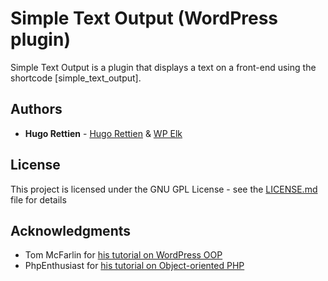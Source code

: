 # Simple Text Output (WordPress plugin)

Simple Text Output is a plugin that displays a text on a front-end using the shortcode [simple_text_output].


## Authors

* **Hugo Rettien** - [Hugo Rettien](https://www.hugorettien.com) & [WP Elk](https://www.wpelk.com)

## License

This project is licensed under the GNU GPL License - see the [LICENSE.md](LICENSE.md) file for details

## Acknowledgments

* Tom McFarlin for [his tutorial on WordPress OOP](https://code.tutsplus.com/series/object-oriented-programming-in-wordpress--cms-699)
* PhpEnthusiast for [his tutorial on Object-oriented PHP](http://phpenthusiast.com/)

